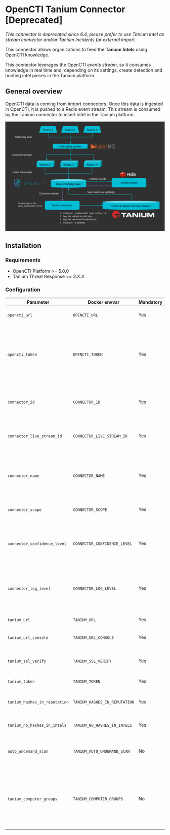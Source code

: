 # OpenCTI Tanium Connector [Deprecated]

*This connector is deprecated since 6.4, please prefer to use Tanium Intel as stream connector and/or Tanium Incidents
for external import.*

This connector allows organizations to feed the **Tanium Intels** using OpenCTI knowledge.

This connector leverages the OpenCTI *events stream*, so it consumes knowledge in real time and, depending on its
settings, create detection and hunting intel pieces in the Tanium platform.

## General overview

OpenCTI data is coming from *import* connectors. Once this data is ingested in OpenCTI, it is pushed to a Redis event
stream. This stream is consumed by the Tanium connector to insert intel in the Tanium platform.

![Stream overview](doc/stream.png "Stream overview")

## Installation

### Requirements

- OpenCTI Platform >= 5.0.0
- Tanium Threat Response >= 3.X.X

### Configuration

| Parameter                     | Docker envvar                 | Mandatory | Description                                                                                                                |
|-------------------------------|-------------------------------|-----------|----------------------------------------------------------------------------------------------------------------------------|
| `opencti_url`                 | `OPENCTI_URL`                 | Yes       | The URL of the OpenCTI platform.                                                                                           |
| `opencti_token`               | `OPENCTI_TOKEN`               | Yes       | The token of the OpenCTI user (it's recommanded to create a dedicated user for the connector with the Administrator role). |
| `connector_id`                | `CONNECTOR_ID`                | Yes       | A valid arbitrary `UUIDv4` that must be unique for this connector.                                                         |
| `connector_live_stream_id`    | `CONNECTOR_LIVE_STREAM_ID`    | Yes       | The Live Stream ID of the stream created in the OpenCTI interface                                                          |
| `connector_name`              | `CONNECTOR_NAME`              | Yes       | The name of the Tanium instance, to identify it if you have multiple Tanium connectors.                                    |
| `connector_scope`             | `CONNECTOR_SCOPE`             | Yes       | Must be `tanium`, not used in this connector.                                                                              |
| `connector_confidence_level`  | `CONNECTOR_CONFIDENCE_LEVEL`  | Yes       | The default confidence level for created sightings (a number between 1 and 4).                                             |
| `connector_log_level`         | `CONNECTOR_LOG_LEVEL`         | Yes       | The log level for this connector, could be `debug`, `info`, `warn` or `error` (less verbose).                              |
| `tanium_url`                  | `TANIUM_URL`                  | Yes       | The Tanium instance API URL.                                                                                               |
| `tanium_url_console`          | `TANIUM_URL_CONSOLE`          | Yes       | The Tanium instance console URL.                                                                                           |
| `tanium_ssl_verify`           | `TANIUM_SSL_VERIFY`           | Yes       | Enable the SSL certificate check (default: `true`)                                                                         |
| `tanium_token`                | `TANIUM_TOKEN`                | Yes       | The Tanium login user.                                                                                                     |
| `tanium_hashes_in_reputation` | `TANIUM_HASHES_IN_REPUTATION` | Yes       | Put hashes in the Reputation shared service.                                                                               |
| `tanium_no_hashes_in_intels`  | `TANIUM_NO_HASHES_IN_INTELS`  | Yes       | Do not insert hashes in intel documents.                                                                                   |
| `auto_ondemand_scan`          | `TANIUM_AUTO_ONDEMAND_SCAN`   | No        | Trigger a quickscan for each inserted intel document in Tanium.                                                            |
| `tanium_computer_groups`      | `TANIUM_COMPUTER_GROUPS  `    | No        | A list of computer groups separated by `,`, which will be the targets of the automatic quickscan the automatic quickscan   |
